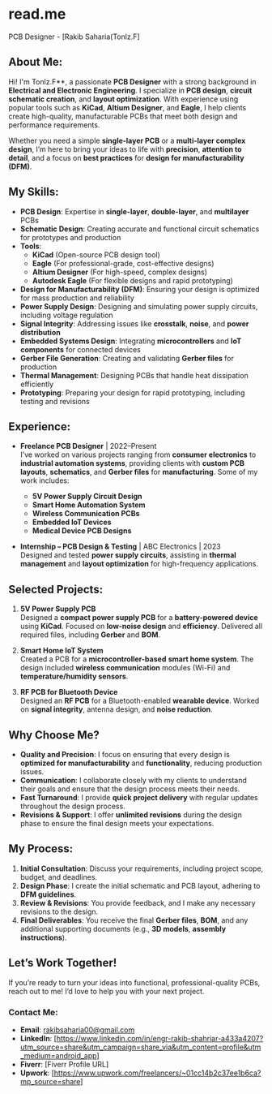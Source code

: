 # read.me

 PCB Designer - [Rakib Saharia(Tonlz.F]

## About Me:
Hi! I'm Tonlz.F**, a passionate **PCB Designer** with a strong background in **Electrical and Electronic Engineering**. I specialize in **PCB design**, **circuit schematic creation**, and **layout optimization**. With experience using popular tools such as **KiCad**, **Altium Designer**, and **Eagle**, I help clients create high-quality, manufacturable PCBs that meet both design and performance requirements.

Whether you need a simple **single-layer PCB** or a **multi-layer complex design**, I’m here to bring your ideas to life with **precision**, **attention to detail**, and a focus on **best practices** for **design for manufacturability (DFM)**.

## My Skills:
- **PCB Design**: Expertise in **single-layer**, **double-layer**, and **multilayer** PCBs
- **Schematic Design**: Creating accurate and functional circuit schematics for prototypes and production
- **Tools**:
  - **KiCad** (Open-source PCB design tool)
  - **Eagle** (For professional-grade, cost-effective designs)
  - **Altium Designer** (For high-speed, complex designs)
  - **Autodesk Eagle** (For flexible designs and rapid prototyping)
- **Design for Manufacturability (DFM)**: Ensuring your design is optimized for mass production and reliability
- **Power Supply Design**: Designing and simulating power supply circuits, including voltage regulation
- **Signal Integrity**: Addressing issues like **crosstalk**, **noise**, and **power distribution**
- **Embedded Systems Design**: Integrating **microcontrollers** and **IoT components** for connected devices
- **Gerber File Generation**: Creating and validating **Gerber files** for production
- **Thermal Management**: Designing PCBs that handle heat dissipation efficiently
- **Prototyping**: Preparing your design for rapid prototyping, including testing and revisions

## Experience:
- **Freelance PCB Designer** | 2022–Present  
  I’ve worked on various projects ranging from **consumer electronics** to **industrial automation systems**, providing clients with **custom PCB layouts**, **schematics**, and **Gerber files** for **manufacturing**. Some of my work includes:
  - **5V Power Supply Circuit Design**
  - **Smart Home Automation System**
  - **Wireless Communication PCBs**
  - **Embedded IoT Devices**
  - **Medical Device PCB Designs**
  
- **Internship – PCB Design & Testing** | ABC Electronics | 2023  
  Designed and tested **power supply circuits**, assisting in **thermal management** and **layout optimization** for high-frequency applications.

## Selected Projects:
1. **5V Power Supply PCB**  
   Designed a **compact power supply PCB** for a **battery-powered device** using **KiCad**. Focused on **low-noise design** and **efficiency**. Delivered all required files, including **Gerber** and **BOM**.
   
2. **Smart Home IoT System**  
   Created a PCB for a **microcontroller-based** **smart home system**. The design included **wireless communication** modules (Wi-Fi) and **temperature/humidity sensors**.
   
3. **RF PCB for Bluetooth Device**  
   Designed an **RF PCB** for a Bluetooth-enabled **wearable device**. Worked on **signal integrity**, antenna design, and **noise reduction**.

## Why Choose Me?
- **Quality and Precision**: I focus on ensuring that every design is **optimized for manufacturability** and **functionality**, reducing production issues.
- **Communication**: I collaborate closely with my clients to understand their goals and ensure that the design process meets their needs.
- **Fast Turnaround**: I provide **quick project delivery** with regular updates throughout the design process.
- **Revisions & Support**: I offer **unlimited revisions** during the design phase to ensure the final design meets your expectations.

## My Process:
1. **Initial Consultation**: Discuss your requirements, including project scope, budget, and deadlines.
2. **Design Phase**: I create the initial schematic and PCB layout, adhering to **DFM guidelines**.
3. **Review & Revisions**: You provide feedback, and I make any necessary revisions to the design.
4. **Final Deliverables**: You receive the final **Gerber files**, **BOM**, and any additional supporting documents (e.g., **3D models**, **assembly instructions**).

## Let’s Work Together!
If you’re ready to turn your ideas into functional, professional-quality PCBs, reach out to me! I’d love to help you with your next project.

### Contact Me:
- **Email**: rakibsaharia00@gmail.com
- **LinkedIn**: [https://www.linkedin.com/in/engr-rakib-shahriar-a433a4207?utm_source=share&utm_campaign=share_via&utm_content=profile&utm_medium=android_app]
- **Fiverr**: [Fiverr Profile URL]
- **Upwork**: [https://www.upwork.com/freelancers/~01cc14b2c37ee1b6ca?mp_source=share]
